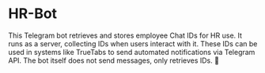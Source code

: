 # HR-Bot
This Telegram bot retrieves and stores employee Chat IDs for HR use. It runs as a server, collecting IDs when users interact with it. These IDs can be used in systems like TrueTabs to send automated notifications via Telegram API. The bot itself does not send messages, only retrieves IDs. 🚀
